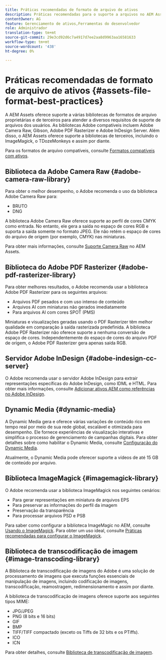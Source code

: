 ```yaml
---
title: Práticas recomendadas de formato de arquivo de ativos
description: Práticas recomendadas para o suporte a arquivos no AEM Assets.
contentOwner: AG
feature: Gerenciamento de ativos,Ferramentas do desenvolvedor
role: Administrador
translation-type: tm+mt
source-git-commit: 29e3cd92d6c7a4917d7ee2aa8d9963aa16581633
workflow-type: tm+mt
source-wordcount: '438'
ht-degree: 0%

---
```



# Práticas recomendadas de formato de arquivo de ativos {#assets-file-format-best-practices}

A AEM Assets oferece suporte a várias bibliotecas de formatos de arquivo proprietárias e de terceiros para atender a diversos requisitos de suporte de arquivos dos usuários. As bibliotecas Adobe compatíveis incluem Adobe Camera Raw, Gibson, Adobe PDF Rasterizer e Adobe InDesign Server. Além disso, o AEM Assets oferece suporte a bibliotecas de terceiros, incluindo o ImageMagick, o TDozeMonkeys e assim por diante.

Para os formatos de arquivo compatíveis, consulte [Formatos compatíveis com ativos](assets-formats.md).

## Biblioteca da Adobe Camera Raw {#adobe-camera-raw-library}

Para obter o melhor desempenho, o Adobe recomenda o uso da biblioteca Adobe Camera Raw para:

* BRUTO
* DNG

A biblioteca Adobe Camera Raw oferece suporte ao perfil de cores CMYK como entrada. No entanto, ele gera a saída no espaço de cores RGB e suporta a saída somente no formato JPEG. Ele não retém o espaço de cores do arquivo de origem (por exemplo, CMYK) nas miniaturas.

Para obter mais informações, consulte [Suporte Camera Raw](camera-raw.md) no AEM Assets.

## Biblioteca do Adobe PDF Rasterizer {#adobe-pdf-rasterizer-library}

Para obter melhores resultados, o Adobe recomenda usar a biblioteca Adobe PDF Rasterizer para os seguintes arquivos:

* Arquivos PDF pesados e com uso intenso de conteúdo
* Arquivos AI com miniaturas não gerados imediatamente
* Para arquivos AI com cores SPOT (PMS)

Miniaturas e visualizações geradas usando o PDF Rasterizer têm melhor qualidade em comparação à saída rasterizada predefinida. A biblioteca Adobe PDF Rasterizer não oferece suporte a nenhuma conversão de espaço de cores. Independentemente do espaço de cores do arquivo PDF de origem, o Adobe PDF Rasterizer gera apenas saída RGB.

## Servidor Adobe InDesign {#adobe-indesign-cc-server}

O Adobe recomenda usar o servidor Adobe InDesign para extrair representações específicas do Adobe InDesign, como IDML e HTML. Para obter mais informações, consulte [Adicionar ativos AEM como referências no Adobe InDesign](managing-linked-subassets.md#add-aem-assets-as-references-in-adobe-indesign).

## Dynamic Media  {#dynamic-media}

A Dynamic Media gera e oferece várias variações de conteúdo rico em tempo real por meio de sua rede global, escalável e otimizada para desempenho. Ele fornece experiências de visualização interativas e simplifica o processo de gerenciamento de campanhas digitais. Para obter detalhes sobre como habilitar o Dynamic Media, consulte [Configuração do Dynamic Media](config-dynamic.md).

Atualmente, o Dynamic Media pode oferecer suporte a vídeos de até 15 GB de conteúdo por arquivo.

## Biblioteca ImageMagick {#imagemagick-library}

O Adobe recomenda usar a biblioteca ImageMagick nos seguintes cenários:

* Para gerar representações em miniatura de arquivos EPS
* Para preservar as informações do perfil da imagem
* Preservação da transparência
* Para processar arquivos PSD e PSB

Para saber como configurar a biblioteca ImageMagic no AEM, consulte [Usando o ImageMagick](media-handlers.md#an-example-using-imagemagick). Para obter um uso ideal, consulte [Práticas recomendadas para configurar o ImageMagick](best-practices-for-imagemagick.md).

## Biblioteca de transcodificação de imagem {#image-transcoding-library}

A Biblioteca de transcodificação de imagens do Adobe é uma solução de processamento de imagens que executa funções essenciais de manipulação de imagens, incluindo codificação de imagens, transcodificação, reamostragem, redimensionamento e assim por diante.

A biblioteca de transcodificação de imagens oferece suporte aos seguintes tipos MIME:

* JPG/JPEG
* PNG (8 bits e 16 bits)
* GIF
* BMP
* TIFF/TIFF compactado (exceto os Tiffs de 32 bits e os PTiffs).
* ICO
* ICN

Para obter detalhes, consulte [Biblioteca de transcodificação de imagem](imaging-transcoding-library.md).
